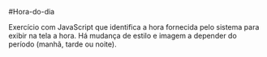 #Hora-do-dia

Exercício com JavaScript que identifica a hora fornecida pelo sistema para exibir na tela a hora. Há mudança de estilo e imagem a depender do período (manhã, tarde ou noite).
